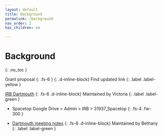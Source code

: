 ```yaml
---
layout: default
title: Background
permalink: /background
nav_order: 2
has_children: no

---
```


# Background
{: .no_toc }



Grant proposal
{: .fs-6 }
{: .d-inline-block}
Find updated link
{: .label .label-yellow }

[IRB Dartmouth](https://drive.google.com/drive/folders/1GDJcX5FVgFdGSFUr7BpS_RzAU40dBTIs?usp=sharing)
{: .fs-6 .d-inline-block}
Maintained by Victoria
{: .label .label-green }
* Spacetop Google Drive > Admin > IRB > 31937_Spacetop
{: .fs-4 .fw-300 }

* [Dartmouth meeting notes](https://docs.google.com/document/d/1n40cd_tpweWnyJhhAw2N_eQjr18MHgZkQYiiOobZBiU/edit?usp=sharing)
{: .fs-6 .d-inline-block}
Maintained by Bethany
{: .label .label-green }
